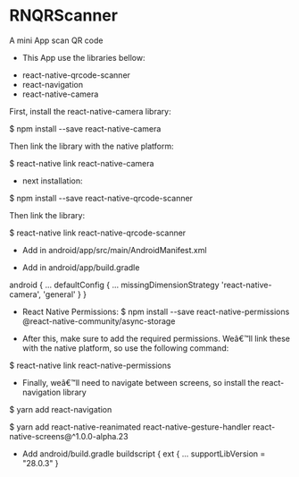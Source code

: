 # RNQRScanner
A mini App scan QR code

- This App use the libraries bellow:

* react-native-qrcode-scanner
* react-navigation
* react-native-camera

First, install the react-native-camera library:

$ npm install --save react-native-camera

Then link the library with the native platform:

$ react-native link react-native-camera

- next installation:

$ npm install --save react-native-qrcode-scanner

Then link the library:

$ react-native link react-native-qrcode-scanner

- Add in android/app/src/main/AndroidManifest.xml
<uses-permission android:name="android.permission.VIBRATE"/>

- Add in android/app/build.gradle

android {
...
    defaultConfig {
    ...
        missingDimensionStrategy 'react-native-camera', 'general'
    }
}

- React Native Permissions: 
$ npm install --save react-native-permissions @react-native-community/async-storage

- After this, make sure to add the required permissions. Weâ€™ll link these with the native platform, so use the following command:

$ react-native link react-native-permissions

- Finally, weâ€™ll need to navigate between screens, so install the react-navigation library

$ yarn add react-navigation

$ yarn add react-native-reanimated react-native-gesture-handler react-native-screens@^1.0.0-alpha.23

* Add android/build.gradle
buildscript {
    ext {
       ...
        supportLibVersion = "28.0.3"
    }